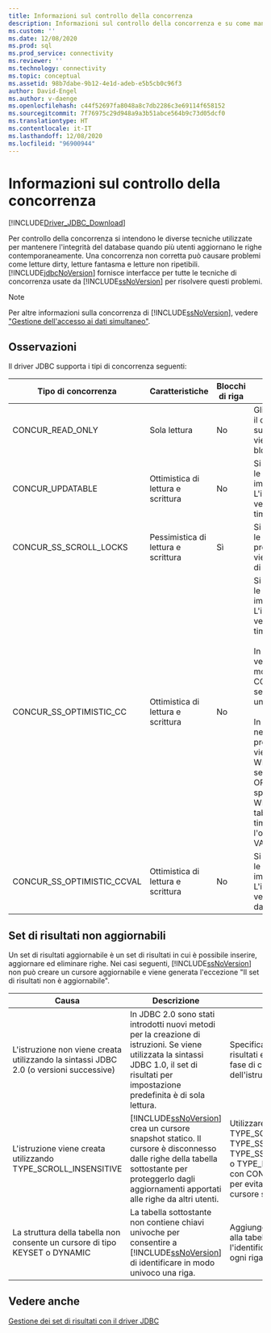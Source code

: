 ```yaml
---
title: Informazioni sul controllo della concorrenza
description: Informazioni sul controllo della concorrenza e su come mantenere l'integrità del database quando si sviluppa un'applicazione multiutente con il driver JDBC per SQL Server.
ms.custom: ''
ms.date: 12/08/2020
ms.prod: sql
ms.prod_service: connectivity
ms.reviewer: ''
ms.technology: connectivity
ms.topic: conceptual
ms.assetid: 98b7dabe-9b12-4e1d-adeb-e5b5cb0c96f3
author: David-Engel
ms.author: v-daenge
ms.openlocfilehash: c44f52697fa8048a8c7db2286c3e69114f658152
ms.sourcegitcommit: 7f76975c29d948a9a3b51abce564b9c73d05dcf0
ms.translationtype: HT
ms.contentlocale: it-IT
ms.lasthandoff: 12/08/2020
ms.locfileid: "96900944"
---
```

# <a name="understanding-concurrency-control"></a>Informazioni sul controllo della concorrenza
[!INCLUDE[Driver_JDBC_Download](../../includes/driver_jdbc_download.md)]

  Per controllo della concorrenza si intendono le diverse tecniche utilizzate per mantenere l'integrità del database quando più utenti aggiornano le righe contemporaneamente. Una concorrenza non corretta può causare problemi come letture dirty, letture fantasma e letture non ripetibili. [!INCLUDE[jdbcNoVersion](../../includes/jdbcnoversion_md.md)] fornisce interfacce per tutte le tecniche di concorrenza usate da [!INCLUDE[ssNoVersion](../../includes/ssnoversion-md.md)] per risolvere questi problemi.  
  
> [!NOTE]  
>  Per altre informazioni sulla concorrenza di [!INCLUDE[ssNoVersion](../../includes/ssnoversion-md.md)], vedere ["Gestione dell'accesso ai dati simultaneo"](../../relational-databases/sql-server-transaction-locking-and-row-versioning-guide.md#managing-concurrent-data-access).  
  
## <a name="remarks"></a>Osservazioni  
 Il driver JDBC supporta i tipi di concorrenza seguenti:  
  
|Tipo di concorrenza|Caratteristiche|Blocchi di riga|Descrizione|  
|----------------------|---------------------|---------------|-----------------|  
|CONCUR_READ_ONLY|Sola lettura|No|Gli aggiornamenti eseguiti tramite il cursore non sono consentiti e sulle righe del set di risultati non viene mantenuto attivo alcun blocco.|  
|CONCUR_UPDATABLE|Ottimistica di lettura e scrittura|No|Si presuppone che le contese tra le righe nel database siano improbabili, ma possibili. L'integrità delle righe viene verificata tramite confronto del timestamp.|  
|CONCUR_SS_SCROLL_LOCKS|Pessimistica di lettura e scrittura|Sì|Si presuppone che le contese tra le righe nel database siano probabili. L'integrità delle righe viene assicurata tramite i blocchi di riga.|  
|CONCUR_SS_OPTIMISTIC_CC|Ottimistica di lettura e scrittura|No|Si presuppone che le contese tra le righe nel database siano improbabili, ma possibili. L'integrità delle righe viene verificata tramite confronto del timestamp.<br /><br /> In [!INCLUDE[ssVersion2005](../../includes/ssversion2005-md.md)] e versioni successive, il server modifica questa impostazione in CONCUR_SS_OPTIMISTIC_CCVAL se nella tabella non è presente una colonna timestamp.<br /><br /> In [!INCLUDE[ssVersion2000](../../includes/ssversion2000-md.md)], se nella tabella sottostante è presente una colonna timestamp, viene usata l'opzione OPTIMISTIC WITH ROW VERSIONING anche se è specificata l'opzione OPTIMISTIC WITH VALUES. Se si specifica l'opzione OPTIMISTIC WITH ROW VERSIONING e nella tabella non sono incluse colonne timestamp, viene utilizzata l'opzione OPTIMISTIC WITH VALUES.|  
|CONCUR_SS_OPTIMISTIC_CCVAL|Ottimistica di lettura e scrittura|No|Si presuppone che le contese tra le righe nel database siano improbabili, ma possibili. L'integrità delle righe viene verificata tramite confronto dei dati della riga.|  
  
## <a name="result-sets-that-are-not-updateable"></a>Set di risultati non aggiornabili  
 Un set di risultati aggiornabile è un set di risultati in cui è possibile inserire, aggiornare ed eliminare righe. Nei casi seguenti, [!INCLUDE[ssNoVersion](../../includes/ssnoversion-md.md)] non può creare un cursore aggiornabile e viene generata l'eccezione "Il set di risultati non è aggiornabile".  
  
|Causa|Descrizione|Rimedio|  
|-----------|-----------------|------------|  
|L'istruzione non viene creata utilizzando la sintassi JDBC 2.0 (o versioni successive)|In JDBC 2.0 sono stati introdotti nuovi metodi per la creazione di istruzioni. Se viene utilizzata la sintassi JDBC 1.0, il set di risultati per impostazione predefinita è di sola lettura.|Specificare il tipo di set di risultati e la concorrenza in fase di creazione dell'istruzione.|  
|L'istruzione viene creata utilizzando TYPE_SCROLL_INSENSITIVE|[!INCLUDE[ssNoVersion](../../includes/ssnoversion-md.md)] crea un cursore snapshot statico. Il cursore è disconnesso dalle righe della tabella sottostante per proteggerlo dagli aggiornamenti apportati alle righe da altri utenti.|Utilizzare TYPE_SCROLL_SENSITIVE, TYPE_SS_SCROLL_KEYSET, TYPE_SS_SCROLL_DYNAMIC o TYPE_FORWARD_ONLY con CONCUR_UPDATABLE per evitare di creare un cursore statico.|  
|La struttura della tabella non consente un cursore di tipo KEYSET o DYNAMIC|La tabella sottostante non contiene chiavi univoche per consentire a [!INCLUDE[ssNoVersion](../../includes/ssnoversion-md.md)] di identificare in modo univoco una riga.|Aggiungere chiavi univoche alla tabella per consentire l'identificazione univoca di ogni riga.|  
  
## <a name="see-also"></a>Vedere anche  
 [Gestione dei set di risultati con il driver JDBC](../../connect/jdbc/managing-result-sets-with-the-jdbc-driver.md)  
  
  

